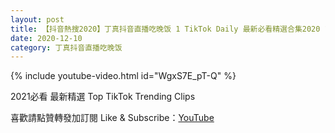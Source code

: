 ```yaml
---
layout: post
title: 【抖音熱搜2020】丁真抖音直播吃晚饭 1 TikTok Daily 最新必看精選合集2020 12 10
date: 2020-12-10
category: 丁真抖音直播吃晚饭
---
```


{% include youtube-video.html id="WgxS7E_pT-Q" %}

2021必看 最新精選 Top TikTok Trending Clips

喜歡請點贊轉發加訂閱 Like & Subscribe：[YouTube](https://www.youtube.com/channel/UCAoR7VcanIPd04uEq_GIylA/videos)

